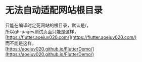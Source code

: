 # 无法自动适配网站根目录

只能在编译时定死网站的根目录，默认是/，  
所以gh-pages测试页面只能是这样，  
[https://flutter.aoeiuv020.com/](https://flutter.aoeiuv020.com/)  
而不能是这样，  
[https://aoeiuv020.github.io/FlutterDemo/](https://aoeiuv020.github.io/FlutterDemo/)  
